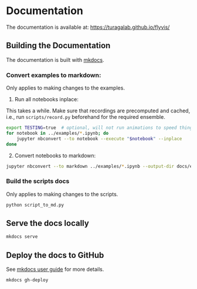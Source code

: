 # Documentation

The documentation is available at: <https://turagalab.github.io/flyvis/>

## Building the Documentation

The documentation is built with [mkdocs](https://www.mkdocs.org/).

### Convert examples to markdown:

Only applies to making changes to the examples.

1. Run all notebooks inplace:

This takes a while. Make sure that recordings are precomputed and cached, i.e., run
`scripts/record.py` beforehand for the required ensemble.

```bash
export TESTING=true  # optional, will not run animations to speed things up
for notebook in ../examples/*.ipynb; do
    jupyter nbconvert --to notebook --execute "$notebook" --inplace
done
```

2. Convert notebooks to markdown:

```bash
jupyter nbconvert --to markdown ../examples/*.ipynb --output-dir docs/examples/ --TagRemovePreprocessor.remove_cell_tags hide
```

### Build the scripts docs

Only applies to making changes to the scripts.

```bash
python script_to_md.py
```

## Serve the docs locally

```bash
mkdocs serve
```

## Deploy the docs to GitHub

See [mkdocs user guide](https://www.mkdocs.org/user-guide/deploying-your-docs/) for more details.

```bash
mkdocs gh-deploy
```
